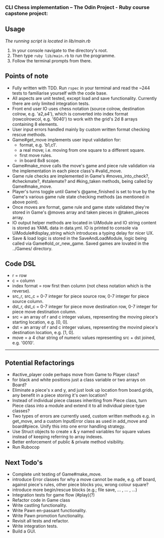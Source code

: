 ### CLI Chess implementation – The Odin Project - Ruby course capstone project:

## Usage
*The running script is located in lib/main.rb*
1. In your console navigate to the directory's root.
2. Then type `ruby lib/main.rb` to run the programme.
3. Follow the terminal prompts from there.

## Points of note
- Fully written with TDD. Run `rspec` in your terminal and read the ~244 tests to familiarise yourself with the code base.
- All aspects are unit tested, except load and save functionality. Currently there are only limited integration tests.
- Front end user IO uses chess notation (source colrow, destination colrow, e.g. 'a2,a4'), which is converted into index format (rowcolrowcol, e.g. '6040') to work with the grid's 2d 8 arrays containing 8 elements. 
- User input errors handled mainly by custom written format checking rescue methods.
- Game#get_move implements user input validation for:
  - format, e.g. 'b1,c1'.
  - a real move; i.e. moving from one square to a different square.
  - first move rules.
  - in board 8x8 scope.
- Game#make_move calls the move's game and piece rule validation via the implementation in each piece class's #valid_move.
- Game rule checks are implemented in Game's #moves_into_check?, #checkmate?, #stalemate? and #king_taken methods, being called by Game#make_move.
- Player's turns toggle until Game's @game_finished is set to true by the Game's various game rule state checking methods (as mentioned in above point).
- Once moves are format, game rule and game state validated they're stored in Game's @moves array and taken pieces in @taken_pieces array.
- IO output helper methods are located in UiModule and IO string content is stored as YAML data in data.yml. IO is printed to console via UiModule#display_string which introduces a typing delay for nicer UX.
- Save & load logic is stored in the SaveAndLoadModule, logic being called via Game#old_or_new_game. Saved games are lovated in the ../Games/ directory.

## Code DSL
- r = row
- c = column
- index format = row first then column (not chess notation which is the reverse).
- src_r, src_c = 0-7 integer for piece source row, 0-7 integer for piece source column.
- dst_r, dst_c = 0-7 integer for piece move destination row, 0-7 integer for piece move destination column.
- src = an array of r and c integer values, representing the moving piece's starting location, e.g. [0, 0].
- dst = an array of r and c integer values, representing the movind piece's destination location, e.g. [1, 0].
- move = a 4 char string of numeric values representing src + dst joined, e.g. '0010'. 

__________________________________________

## Potential Refactorings
- #active_player code perhaps move from Game to Player class?
- for black and white positions just a class variable or two arrays on Board?
- Eliminate a piece's x and y, and just look up location from board.grids, any benefit in a piece storing it's own location?
- Instead of individual piece classes inheriting from Piece class, turn Piece class into a module and extend it to all individual piece type classes?
- Two types of errors are currently used, custom written methods e.g. in get_move, and a custom InputError class as used in add_move and board#piece. Unify this into one error handling strategy.
- Use Struct objects to create x & y named variables for square values instead of keeping referring to array indexes.
- Better enforcement of public & private method visibility.
- Run Rubocop

## Next Todo's 
- Complete unit testing of Game#make_move.
- introduce Error classes for why a move cannot be made, e.g. off board, against piece's rules, other piece blocks you, wrong colour square?
- introduce more begin/rescue blocks (e.g.; file save, ... , ... , ...)
- Integration tests for game flow (#play)(?)
- Refactor code in Game class
- Write castling functionality.
- Write Pawn en-passant functionality.
- Write Pawn promotion functionality.
- Revisit all tests and refactor.
- Write integration tests.
- Build a GUI.
